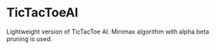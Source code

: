# TicTacToeAI
Lightweight version of TicTacToe AI. Minimax algorithm with alpha beta pruning is used.
